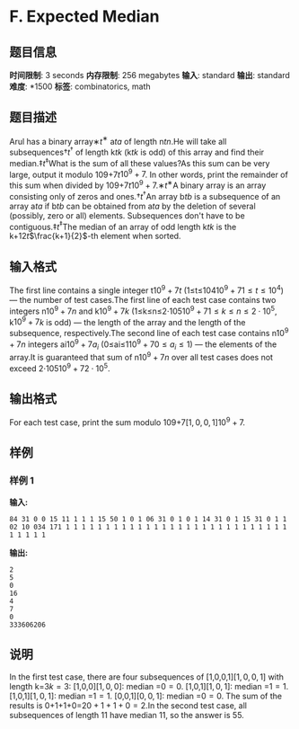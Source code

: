 # F. Expected Median

## 题目信息

**时间限制**: 3 seconds
**内存限制**: 256 megabytes
**输入**: standard
**输出**: standard
**难度**: *1500
**标签**: combinatorics, math

## 题目描述

Arul has a binary array∗$t$$^{\text{∗}}$ a$t$$a$ of length n$t$$n$.He will take all subsequences†$t$$^{\text{†}}$ of length k$t$$k$ (k$t$$k$ is odd) of this array and find their median.‡$t$$^{\text{‡}}$What is the sum of all these values?As this sum can be very large, output it modulo 109+7$t$$10^9 + 7$. In other words, print the remainder of this sum when divided by 109+7$t$$10^9 + 7$.∗$t$$^{\text{∗}}$A binary array is an array consisting only of zeros and ones.†$t$$^{\text{†}}$An array b$t$$b$ is a subsequence of an array a$t$$a$ if b$t$$b$ can be obtained from a$t$$a$ by the deletion of several (possibly, zero or all) elements. Subsequences don't have to be contiguous.‡$t$$^{\text{‡}}$The median of an array of odd length k$t$$k$ is the k+12$t$$\frac{k+1}{2}$-th element when sorted.

## 输入格式

The first line contains a single integer t$10^9 + 7$$t$ (1≤t≤104$10^9 + 7$$1 \leq t \leq 10^4$) — the number of test cases.The first line of each test case contains two integers n$10^9 + 7$$n$ and k$10^9 + 7$$k$ (1≤k≤n≤2⋅105$10^9 + 7$$1 \leq k \leq n \leq 2 \cdot 10^5$, k$10^9 + 7$$k$ is odd) — the length of the array and the length of the subsequence, respectively.The second line of each test case contains n$10^9 + 7$$n$ integers ai$10^9 + 7$$a_i$ (0≤ai≤1$10^9 + 7$$0 \leq a_i \leq 1$) — the elements of the array.It is guaranteed that sum of n$10^9 + 7$$n$ over all test cases does not exceed 2⋅105$10^9 + 7$$2 \cdot 10^5$.

## 输出格式

For each test case, print the sum modulo 109+7$[1,0,0,1]$$10^9 + 7$.

## 样例

### 样例 1

**输入:**
```
84 31 0 0 15 11 1 1 1 15 50 1 0 1 06 31 0 1 0 1 14 31 0 1 15 31 0 1 1 02 10 034 171 1 1 1 1 1 1 1 1 1 1 1 1 1 1 1 1 1 1 1 1 1 1 1 1 1 1 1 1 1 1 1 1 1
```

**输出:**
```
2
5
0
16
4
7
0
333606206
```

## 说明

In the first test case, there are four subsequences of [1,0,0,1]$[1,0,0,1]$ with length k=3$k=3$: [1,0,0]$[1,0,0]$: median =0$= 0$. [1,0,1]$[1,0,1]$: median =1$= 1$. [1,0,1]$[1,0,1]$: median =1$= 1$. [0,0,1]$[0,0,1]$: median =0$= 0$. The sum of the results is 0+1+1+0=2$0+1+1+0=2$.In the second test case, all subsequences of length 1$1$ have median 1$1$, so the answer is 5$5$.
